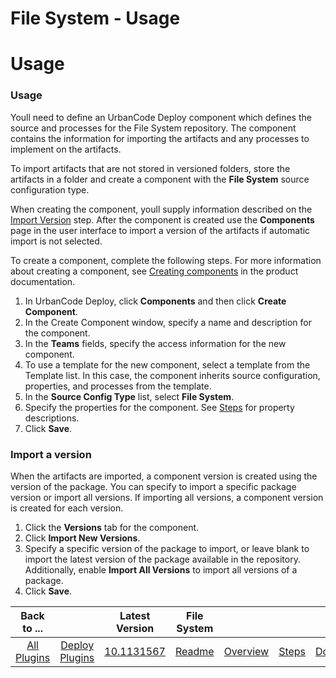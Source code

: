 
File System - Usage
===================

# Usage



### Usage




 


Youll need to define an UrbanCode Deploy component which defines the source and processes for the 
File System repository. The component contains the information for importing the artifacts and any processes to 
implement on the artifacts.


To import artifacts that are not stored in versioned folders, store the artifacts in a 
folder and create a component with the **File System** source configuration type.


When creating the component, youll 
supply information described on the [Import Version](#import_version) step. After the component is created use the 
**Components** page in the user interface to import a version of the artifacts if automatic import is not selected.


To
 create a component, complete the following steps. For more information about creating a component, see [Creating 
components](http://www-01.ibm.com/support/knowledgecenter/SS4GSP_7.0.2/com.ibm.udeploy.doc/topics/comp_create.html 
"Creating components") in the product documentation.


1. In UrbanCode Deploy, click **Components** and then click 
**Create Component**.
2. In the Create Component window, specify a name and description for the component.
3. In the 
**Teams** fields, specify the access information for the new component.
4. To use a template for the new component, 
select a template from the Template list. In this case, the component inherits source configuration, properties, and 
processes from the template.
5. In the **Source Config Type** list, select **File System**.
6. Specify the properties 
for the component. See [Steps](#steps) for property descriptions.
7. Click **Save**.


### Import a version


When the 
artifacts are imported, a component version is created using the version of the package. You can specify to import a 
specific package version or import all versions. If importing all versions, a component version is created for each 
version. 


1. Click the **Versions** tab for the component.
2. Click **Import New Versions**.
3. Specify a specific 
version of the package to import, or leave blank to import the latest version of the package available in the 
repository. Additionally, enable **Import All Versions** to import all versions of a package.
4. Click **Save**.


|Back to ...||Latest Version|File System ||||
| :---: | :---: | :---: | :---: | :---: | :---: | :---: |
|[All Plugins](../../index.md)|[Deploy Plugins](../README.md)|[10.1131567]()|[Readme](README.md)|[Overview](overview.md)|[Steps](steps.md)|[Downloads](downloads.md)|
